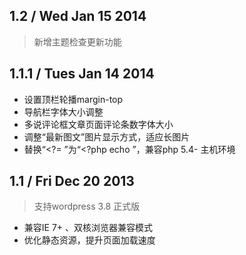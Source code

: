 ## 1.2 / Wed Jan 15 2014

> 新增主题检查更新功能

## 1.1.1 / Tues Jan 14 2014

* 设置顶栏轮播margin-top
* 导航栏字体大小调整
* 多说评论框文章页面评论条数字体大小
* 调整“最新图文”图片显示方式，适应长图片
* 替换“<?= ”为“<?php echo ”，兼容php 5.4- 主机环境

## 1.1 / Fri Dec 20 2013

> 支持wordpress 3.8 正式版

* 兼容IE 7+ 、双核浏览器兼容模式
* 优化静态资源，提升页面加载速度
